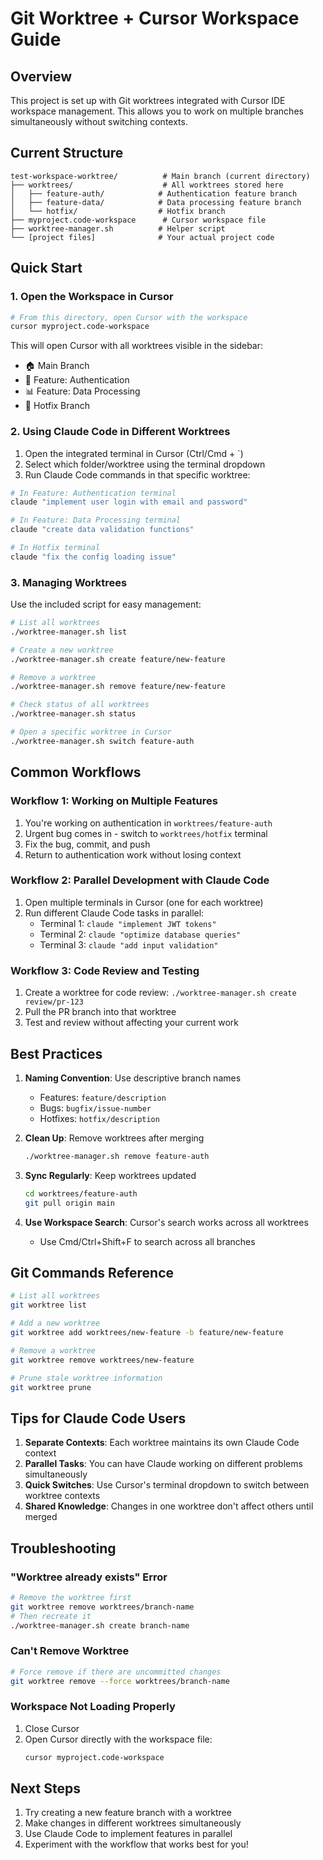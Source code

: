 # Git Worktree + Cursor Workspace Guide

## Overview

This project is set up with Git worktrees integrated with Cursor IDE workspace management. This allows you to work on multiple branches simultaneously without switching contexts.

## Current Structure

```
test-workspace-worktree/          # Main branch (current directory)
├── worktrees/                    # All worktrees stored here
│   ├── feature-auth/            # Authentication feature branch
│   ├── feature-data/            # Data processing feature branch
│   └── hotfix/                  # Hotfix branch
├── myproject.code-workspace      # Cursor workspace file
├── worktree-manager.sh          # Helper script
└── [project files]              # Your actual project code
```

## Quick Start

### 1. Open the Workspace in Cursor

```bash
# From this directory, open Cursor with the workspace
cursor myproject.code-workspace
```

This will open Cursor with all worktrees visible in the sidebar:
- 🏠 Main Branch
- 🔐 Feature: Authentication
- 📊 Feature: Data Processing
- 🚨 Hotfix Branch

### 2. Using Claude Code in Different Worktrees

1. Open the integrated terminal in Cursor (Ctrl/Cmd + `)
2. Select which folder/worktree using the terminal dropdown
3. Run Claude Code commands in that specific worktree:

```bash
# In Feature: Authentication terminal
claude "implement user login with email and password"

# In Feature: Data Processing terminal
claude "create data validation functions"

# In Hotfix terminal
claude "fix the config loading issue"
```

### 3. Managing Worktrees

Use the included script for easy management:

```bash
# List all worktrees
./worktree-manager.sh list

# Create a new worktree
./worktree-manager.sh create feature/new-feature

# Remove a worktree
./worktree-manager.sh remove feature/new-feature

# Check status of all worktrees
./worktree-manager.sh status

# Open a specific worktree in Cursor
./worktree-manager.sh switch feature-auth
```

## Common Workflows

### Workflow 1: Working on Multiple Features

1. You're working on authentication in `worktrees/feature-auth`
2. Urgent bug comes in - switch to `worktrees/hotfix` terminal
3. Fix the bug, commit, and push
4. Return to authentication work without losing context

### Workflow 2: Parallel Development with Claude Code

1. Open multiple terminals in Cursor (one for each worktree)
2. Run different Claude Code tasks in parallel:
   - Terminal 1: `claude "implement JWT tokens"`
   - Terminal 2: `claude "optimize database queries"`
   - Terminal 3: `claude "add input validation"`

### Workflow 3: Code Review and Testing

1. Create a worktree for code review: `./worktree-manager.sh create review/pr-123`
2. Pull the PR branch into that worktree
3. Test and review without affecting your current work

## Best Practices

1. **Naming Convention**: Use descriptive branch names
   - Features: `feature/description`
   - Bugs: `bugfix/issue-number`
   - Hotfixes: `hotfix/description`

2. **Clean Up**: Remove worktrees after merging
   ```bash
   ./worktree-manager.sh remove feature-auth
   ```

3. **Sync Regularly**: Keep worktrees updated
   ```bash
   cd worktrees/feature-auth
   git pull origin main
   ```

4. **Use Workspace Search**: Cursor's search works across all worktrees
   - Use Cmd/Ctrl+Shift+F to search across all branches

## Git Commands Reference

```bash
# List all worktrees
git worktree list

# Add a new worktree
git worktree add worktrees/new-feature -b feature/new-feature

# Remove a worktree
git worktree remove worktrees/new-feature

# Prune stale worktree information
git worktree prune
```

## Tips for Claude Code Users

1. **Separate Contexts**: Each worktree maintains its own Claude Code context
2. **Parallel Tasks**: You can have Claude working on different problems simultaneously
3. **Quick Switches**: Use Cursor's terminal dropdown to switch between worktree contexts
4. **Shared Knowledge**: Changes in one worktree don't affect others until merged

## Troubleshooting

### "Worktree already exists" Error
```bash
# Remove the worktree first
git worktree remove worktrees/branch-name
# Then recreate it
./worktree-manager.sh create branch-name
```

### Can't Remove Worktree
```bash
# Force remove if there are uncommitted changes
git worktree remove --force worktrees/branch-name
```

### Workspace Not Loading Properly
1. Close Cursor
2. Open Cursor directly with the workspace file:
   ```bash
   cursor myproject.code-workspace
   ```

## Next Steps

1. Try creating a new feature branch with a worktree
2. Make changes in different worktrees simultaneously
3. Use Claude Code to implement features in parallel
4. Experiment with the workflow that works best for you!